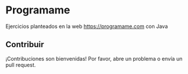 # Programame

Ejercicios planteados en la web https://programame.com con Java

## Contribuir

¡Contribuciones son bienvenidas! Por favor, abre un problema o envía un pull request.
